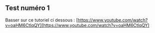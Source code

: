 ## Test numéro 1

Basser sur ce tutoriel ci dessous : [https://www.youtube.com/watch?v=oaHM6CtlqQY](https://www.youtube.com/watch?v=oaHM6CtlqQY)
